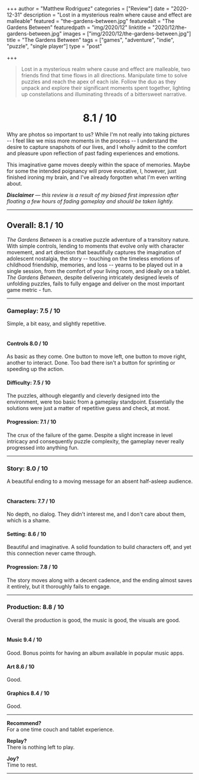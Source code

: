 +++
author = "Matthew Rodriguez"
categories = ["Review"]
date = "2020-12-31"
description = "Lost in a mysterious realm where cause and effect are malleable"
featured = "the-gardens-between.jpg"
featuredalt = "The Gardens Between"
featuredpath = "img/2020/12"
linktitle = "2020/12/the-gardens-between.jpg"
images = ["img/2020/12/the-gardens-between.jpg"]
title = "The Gardens Between"
tags = ["games", "adventure", "indie", "puzzle", "single player"]
type = "post"

+++

> Lost in a mysterious realm where cause and effect are malleable, two friends find that time flows in all directions. Manipulate time to solve puzzles and reach the apex of each isle. Follow the duo as they unpack and explore their significant moments spent together, lighting up constellations and illuminating threads of a bittersweet narrative.

<h1 style="text-align: center">8.1 / 10</h1>

Why are photos so important to us? While I'm not really into taking pictures -- I feel like we miss more moments in the process -- I understand the desire to capture snapshots of our lives, and I wholly admit to the comfort and pleasure upon reflection of past fading experiences and emotions.

This imaginative game moves deeply within the space of memories. Maybe for some the intended poignancy will prove evocative, I, however, just finished ironing my brain, and I've already forgotten what I'm even writing about. 

*<b>Disclaimer</b> &mdash; this review is a result of my biased first impression after floating a few hours of fading gameplay and should be taken lightly.*

***

## Overall: 8.1 / 10

*The Gardens Between* is a creative puzzle adventure of a transitory nature. With simple controls, lending to moments that evolve only with character movement, and art direction that beautifully captures the imagination of adolescent nostalgia, the story -- touching on the timeless emotions of childhood friendship, memories, and loss -- yearns to be played out in a single session, from the comfort of your living room, and ideally on a tablet. *The Gardens Between*, despite delivering intricately designed levels of unfolding puzzles, fails to fully engage and deliver on the most important game metric - fun.

***

### Gameplay: 7.5 / 10
Simple, a bit easy, and slightly repetitive.
<br>
<br>
 
#### Controls 8.0 / 10
As basic as they come. One button to move left, one button to move right, another to interact. Done. Too bad there isn't a button for sprinting or speeding up the action.

#### Difficulty: 7.5 / 10
The puzzles, although elegantly and cleverly designed into the environment, were too basic from a gameplay standpoint. Essentially the solutions were just a matter of repetitive guess and check, at most.

#### Progression: 7.1 / 10
The crux of the failure of the game. Despite a slight increase in level intricacy and consequently puzzle complexity, the gameplay never really progressed into anything fun.

***

### Story: 8.0 / 10
A beautiful ending to a moving message for an absent half-asleep audience.
<br>
<br>

#### Characters: 7.7 / 10
No depth, no dialog. They didn't interest me, and I don't care about them, which is a shame.

#### Setting: 8.6 / 10
Beautiful and imaginative. A solid foundation to build characters off, and yet this connection never came through.

#### Progression: 7.8 / 10
The story moves along with a decent cadence, and the ending almost saves it entirely, but it thoroughly fails to engage.

***

### Production: 8.8 / 10
Overall the production is good, the music is good, the visuals are good. 
<br>
<br>

#### Music 9.4 / 10
Good. Bonus points for having an album available in popular music apps.

#### Art 8.6 / 10
Good.

#### Graphics 8.4 / 10
Good.

***

**Recommend?**  
For a one time couch and tablet experience.

**Replay?**  
There is nothing left to play.

**Joy?**    
Time to rest.

***